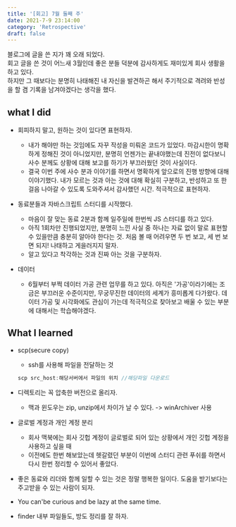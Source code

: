 ```yaml
---
title: '[회고] 7월 둘째 주'
date: 2021-7-9 23:14:00
category: 'Retrospective'
draft: false
---
```


블로그에 글을 쓴 지가 꽤 오래 되었다.  
회고 글을 쓴 것이 어느새 3월인데 좋은 분들 덕분에 감사하게도 재미있게 회사 생활을 하고 있다.  
하지만 그 때보다는 분명히 나태해진 내 자신을 발견하곤 해서 주기적으로 격려와 반성을 할 겸 기록을 남겨야겠다는 생각을 했다.

## what I did
- 회피하지 말고, 원하는 것이 있다면 표현하자.
  - 내가 해야만 하는 것임에도 자꾸 작성을 미뤄온 코드가 있었다. 마감시한이 명확하게 정해진 것이 아니었지만, 분명히 언젠가는 끝내야했는데 진전이 없다보니 사수 분께도 상황에 대해 보고를 하기가 부끄러웠던 것이 사실이다.
  - 결국 이번 주에 사수 분과 이야기를 하면서 명확하게 앞으로의 진행 방향에 대해 이야기했다. 내가 모르는 것과 아는 것에 대해 확실히 구분하고, 반성하고 또 한 걸음 나아갈 수 있도록 도와주셔서 감사했던 시간. 적극적으로 표현하자.

- 동료분들과 자바스크립트 스터디를 시작했다.
  - 마음이 잘 맞는 동료 2분과 함께 일주일에 한번씩 JS 스터디를 하고 있다.
  - 아직 1회차만 진행되었지만, 분명히 느낀 사실 중 하나는 자료 없이 말로 표현할 수 있을만큼 충분히 알아야 한다는 것. 처음 볼 때 어려우면 두 번 보고, 세 번 보면 되지! 나태하고 게을러지지 말자.
  - 알고 있다고 착각하는 것과 진짜 아는 것을 구분하자.

- 데이터
  - 6월부터 부쩍 데이터 가공 관련 업무를 하고 있다. 아직은 '가공'이라기에는 조금은 부끄러운 수준이지만, 무궁무진한 데이터의 세계가 흥미롭게 다가왔다. 데이터 가공 및 시각화에도 관심이 가는데 적극적으로 찾아보고 배울 수 있는 부분에 대해서는 학습해야겠다.

## What I learned
- scp(secure copy)
  - ssh를 사용해 파일을 전달하는 것
  ```js
  scp src_host:해당서버에서 파일의 위치 //해당파일 다운로드 
  ```

- 디렉토리는 꼭 압축한 버전으로 올리자.
  - 맥과 윈도우는 zip, unzip에서 차이가 날 수 있다. -> winArchiver 사용

- 글로벌 계정과 개인 계정 분리
  - 회사 맥북에는 회사 깃헙 계정이 글로벌로 되어 있는 상황에서 개인 깃헙 계정을 사용하고 싶을 때
  - 이전에도 한번 해보았는데 헷갈렸던 부분이 이번에 스터디 관련 푸쉬를 하면서 다시 한번 정리할 수 있어서 좋았다.
- 좋은 동료와 리더와 함께 일할 수 있는 것은 정말 행복한 일이다. 도움을 받기보다는 주고받을 수 있는 사람이 되자.
- You can'be curious and be lazy at the same time.
- finder 내부 파일들도, 방도 정리를 잘 하자.